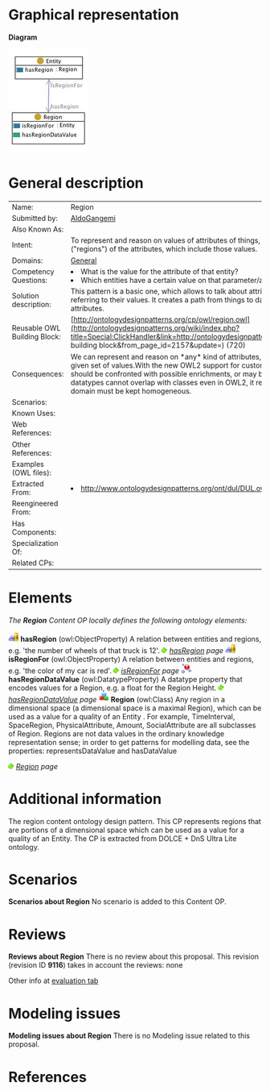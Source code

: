 #  Graphical representation


__Diagram__




[![Image:Region.jpg](./Region.jpg)](../Image/Region.jpg.md "Image:Region.jpg")




#  General description




|  |  |
| --- | --- |
|  Name: |  Region |
|  Submitted by: | [AldoGangemi](../User/AldoGangemi.md "User:AldoGangemi") |
|  Also Known As: |  |
|  Intent: |  To represent and reason on values of attributes of things, by explicitly talking about the dimensions ("regions") of the attributes, which include those values. |
|  Domains: | [General](../Community/General.md "Community:General") |
|  Competency Questions: | <li> What is the value for the attribute of that entity?</li><li> Which entities have a certain value on that parameter/attribute/feature?</li> |
|  Solution description: |  This pattern is a basic one, which allows to talk about attributes/parameters/dimensions, while still referring to their values. It creates a path from things to data values through 'regions' representing attributes. |
|  Reusable OWL Building Block: | [http://ontologydesignpatterns.org/cp/owl/region.owl](http://ontologydesignpatterns.org/wiki/index.php?title=Special:ClickHandler&link=http://ontologydesignpatterns.org/cp/owl/region.owl&message=OWL building block&from_page_id=2157&update=) (720) |
|  Consequences: |  We can represent and reason on \*any\* kind of attributes, parameters, features, etc., which have a given set of values.With the new OWL2 support for custom and complex datatypes, this pattern should be confronted with possible enrichments, or may be restricted to OWL1. Anyway, since datatypes cannot overlap with classes even in OWL2, it remains useful for the cases where the domain must be kept homogeneous. |
|  Scenarios: |  |
|  Known Uses: |  |
|  Web References: |  |
|  Other References: |  |
|  Examples (OWL files): |  |
|  Extracted From: | <li><a class="external free" href="http://www.ontologydesignpatterns.org/ont/dul/DUL.owl" rel="nofollow" title="http://www.ontologydesignpatterns.org/ont/dul/DUL.owl">http://www.ontologydesignpatterns.org/ont/dul/DUL.owl</a></li> |
|  Reengineered From: |  |
|  Has Components: |  |
|  Specialization Of: |  |
|  Related CPs: |  |


  




#  Elements


_The __Region__ Content OP locally defines the following ontology elements:_



[![ObjectProperty](./20px-ObjectProperty.gif)](../Image/ObjectProperty.gif.md "ObjectProperty") __hasRegion__ (owl:ObjectProperty) A relation between entities and regions, e.g. 'the number of wheels of that truck is 12'. 
 [![](./11px-ArrowRight.gif)](../Image/ArrowRight.gif.md "ArrowRight.gif") _[hasRegion](./Region/hasRegion.md "Submissions:Region/hasRegion") page_
[![ObjectProperty](./20px-ObjectProperty.gif)](../Image/ObjectProperty.gif.md "ObjectProperty") __isRegionFor__ (owl:ObjectProperty) A relation between entities and regions, e.g. 'the color of my car is red'. 
 [![](./11px-ArrowRight.gif)](../Image/ArrowRight.gif.md "ArrowRight.gif") _[isRegionFor](./Region/isRegionFor.md "Submissions:Region/isRegionFor") page_
[![DatatypeProperty](./20px-DatatypeProperty.gif)](../Image/DatatypeProperty.gif.md "DatatypeProperty") __hasRegionDataValue__ (owl:DatatypeProperty) A datatype property that encodes values for a Region, e.g. a float for the Region Height. 
 [![](./11px-ArrowRight.gif)](../Image/ArrowRight.gif.md "ArrowRight.gif") _[hasRegionDataValue](./Region/hasRegionDataValue.md "Submissions:Region/hasRegionDataValue") page_
[![Class](./20px-Class.gif)](../Image/Class.gif.md "Class") __Region__ (owl:Class) Any region in a dimensional space (a dimensional space is a maximal Region), which can be used as a value for a quality of an Entity . For example, TimeInterval, SpaceRegion, PhysicalAttribute, Amount, SocialAttribute are all subclasses of Region. 
Regions are not data values in the ordinary knowledge representation sense; in order to get patterns for modelling data, see the properties: representsDataValue and hasDataValue 



 [![](./11px-ArrowRight.gif)](../Image/ArrowRight.gif.md "ArrowRight.gif") _[Region](./Region.md "Submissions:Region/Region") page_
#  Additional information


The region content ontology design pattern. This CP represents regions that are portions of a dimensional space which can be used as a value for a quality of an Entity. The CP is extracted from DOLCE + DnS Ultra Lite ontology.



#  Scenarios



__Scenarios about Region__
No scenario is added to this Content OP.




#  Reviews



__Reviews about Region__
There is no review about this proposal.
This revision (revision ID __9116__) takes in account the reviews: none


Other info at [evaluation tab](http://ontologydesignpatterns.org/wiki/index.php?title=Submissions:Region&action=evaluation "http://ontologydesignpatterns.org/wiki/index.php?title=Submissions:Region&action=evaluation")




  




#  Modeling issues



__Modeling issues about Region__
There is no Modeling issue related to this proposal.




  




#  References